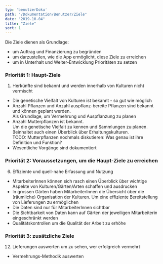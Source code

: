 ```yaml
---
typ: 'benutzerDoku'
path: "/Dokumentation/Benutzer/Ziele"
date: "2019-10-04"
title: "Ziele"
sort: 1
---
```


Die Ziele dienen als Grundlage:

- um Auftrag und Finanzierung zu begründen
- um darzustellen, wie die App ermöglicht, diese Ziele zu erreichen
- um in Unterhalt und Weiter-Entwicklung Prioritäten zu setzen

### Priorität 1: Haupt-Ziele

1. Herkünfte sind bekannt und werden innerhalb von Kulturen nicht vermischt
- Die genetische Vielfalt von Kulturen ist bekannt - so gut wie möglich
- Anzahl Pflanzen und Anzahl auspflanz-bereite Pflanzen sind bekannt und können geplant werden.<br/>
  Als Grundlage, um Vermehrung und Auspflanzung zu planen
- Anzahl Mutterpflanzen ist bekannt.<br/>
  Um die genetische Vielfalt zu kennen und Sammlungen zu planen.<br/>
  Beinhaltet auch einen Überblick über Erhaltungskulturen.<br/>
  TODO: Mutterpflanzen nochmals diskutieren: Was genau ist ihre Definition und Funktion?
- Wesentliche Vorgänge sind dokumentiert

### Priorität 2: Voraussetzungen, um die Haupt-Ziele zu erreichen

6. Effiziente und quell-nahe Erfassung und Nutzung
- MitarbeiterInnen können sich rasch einen Überblick über wichtige Aspekte von Kulturen/Gärten/Arten schaffen und ausdrucken
- In grossen Gärten haben MitarbeiterInnen die Übersicht über die (räumliche) Organisation der Kulturen.
  Um eine effiziente Bereitstellung von Lieferungen zu ermöglichen
- Die Daten sind nur für MitarbeiterInnen sichtbar
- Die Sichtbarkeit von Daten kann auf Gärten der jeweiligen Mitarbeiterin eingeschränkt werden
- Qualitätskontrollen um die Qualität der Arbeit zu erhöhe

### Priorität 3: zusätzliche Ziele

12. Lieferungen auswerten um zu sehen, wer erfolgreich vermehrt
- Vermehrungs-Methodik auswerten
